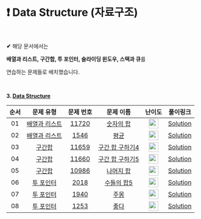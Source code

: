 # :exclamation: **Data Structure (자료구조)** 

<br/>

**✔** 해당 문서에서는

**배열과 리스트, 구간합, 투 포인터, 슬라이딩 윈도우, 스택과 큐**를 

연습하는 문제들로 배치했습니다.  

<br/>

**3. [Data Structure](https://github.com/eric98040/Do-It-Algorithm-Coding-Test/tree/main/3_Data_Structure)**


|       순서        |         문제 유형       |       문제 번호       |         문제 이름       |       난이도       |       풀이링크        |
|:-----:|:-----:|:-----:|:-----:|:-----:|:-----:|
|01|[배열과 리스트](https://github.com/eric98040/Do-It-Algorithm-Coding-Test/tree/main/3_Data_Structure/1_%EB%B0%B0%EC%97%B4%EA%B3%BC%20%EB%A6%AC%EC%8A%A4%ED%8A%B8)|[11720](https://www.acmicpc.net/problem/11720)|[숫자의 합](https://www.acmicpc.net/problem/11720)|<img height="25px" width="25px" src="https://static.solved.ac/tier_small/2.svg"/>|[Solution](https://github.com/eric98040/Do-It-Algorithm-Coding-Test/blob/main/3_Data_Structure/1_%EB%B0%B0%EC%97%B4%EA%B3%BC%20%EB%A6%AC%EC%8A%A4%ED%8A%B8/1_%E1%84%89%E1%85%AE%E1%86%BA%E1%84%8C%E1%85%A1%E1%84%8B%E1%85%B4%20%E1%84%92%E1%85%A1%E1%86%B8.Py)|
|02|[배열과 리스트](https://github.com/eric98040/Do-It-Algorithm-Coding-Test/tree/main/3_Data_Structure/1_%EB%B0%B0%EC%97%B4%EA%B3%BC%20%EB%A6%AC%EC%8A%A4%ED%8A%B8)|[1546](https://www.acmicpc.net/problem/1546)|[평균](https://www.acmicpc.net/problem/1546)|<img height="25px" width="25px" src="https://static.solved.ac/tier_small/5.svg"/>|[Solution](https://github.com/eric98040/Do-It-Algorithm-Coding-Test/blob/main/3_Data_Structure/1_%EB%B0%B0%EC%97%B4%EA%B3%BC%20%EB%A6%AC%EC%8A%A4%ED%8A%B8/2_%E1%84%91%E1%85%A7%E1%86%BC%E1%84%80%E1%85%B2%E1%86%AB.py)|
|03|[구간합](https://github.com/eric98040/Do-It-Algorithm-Coding-Test/tree/main/3_Data_Structure/2_%EA%B5%AC%EA%B0%84%ED%95%A9)|[11659](https://www.acmicpc.net/problem/11659)|[구간 합 구하기4](https://www.acmicpc.net/problem/11659)|<img height="25px" width="25px" src="https://static.solved.ac/tier_small/8.svg"/>|[Solution](https://github.com/eric98040/Do-It-Algorithm-Coding-Test/blob/main/3_Data_Structure/2_%EA%B5%AC%EA%B0%84%ED%95%A9/1_%E1%84%80%E1%85%AE%E1%84%80%E1%85%A1%E1%86%AB%20%E1%84%92%E1%85%A1%E1%86%B8%20%E1%84%80%E1%85%AE%E1%84%92%E1%85%A1%E1%84%80%E1%85%B54.py)|
|04|[구간합](https://github.com/eric98040/Do-It-Algorithm-Coding-Test/tree/main/3_Data_Structure/2_%EA%B5%AC%EA%B0%84%ED%95%A9)|[11660](https://www.acmicpc.net/problem/11660)|[구간 합 구하기5](https://www.acmicpc.net/problem/11660)|<img height="25px" width="25px" src="https://static.solved.ac/tier_small/10.svg"/>|[Solution](https://github.com/eric98040/Do-It-Algorithm-Coding-Test/blob/main/3_Data_Structure/2_%EA%B5%AC%EA%B0%84%ED%95%A9/2_%E1%84%80%E1%85%AE%E1%84%80%E1%85%A1%E1%86%AB%20%E1%84%92%E1%85%A1%E1%86%B8%20%E1%84%80%E1%85%AE%E1%84%92%E1%85%A1%E1%84%80%E1%85%B55.py)|
|05|[구간합](https://github.com/eric98040/Do-It-Algorithm-Coding-Test/tree/main/3_Data_Structure/2_%EA%B5%AC%EA%B0%84%ED%95%A9)|[10986](https://www.acmicpc.net/problem/10986)|[나머지 합](https://www.acmicpc.net/problem/10986)|<img height="25px" width="25px" src="https://static.solved.ac/tier_small/13.svg"/>|[Solution](https://github.com/eric98040/Do-It-Algorithm-Coding-Test/blob/main/3_Data_Structure/2_%EA%B5%AC%EA%B0%84%ED%95%A9/3_%E1%84%82%E1%85%A1%E1%84%86%E1%85%A5%E1%84%8C%E1%85%B5%20%E1%84%92%E1%85%A1%E1%86%B8%20%E1%84%80%E1%85%AE%E1%84%92%E1%85%A1%E1%84%80%E1%85%B5.py)|
|06|[투 포인터](https://github.com/eric98040/Do-It-Algorithm-Coding-Test/tree/main/3_Data_Structure/3_%ED%88%AC%20%ED%8F%AC%EC%9D%B8%ED%84%B0)|[2018](https://www.acmicpc.net/problem/2018)|[수들의 합5](https://www.acmicpc.net/problem/2018)|<img height="25px" width="25px" src="https://static.solved.ac/tier_small/6.svg"/>|[Solution](https://github.com/eric98040/Do-It-Algorithm-Coding-Test/blob/main/3_Data_Structure/3_%ED%88%AC%20%ED%8F%AC%EC%9D%B8%ED%84%B0/6_%EC%88%98%EB%93%A4%EC%9D%98%20%ED%95%A95.py)|
|07|[투 포인터](https://github.com/eric98040/Do-It-Algorithm-Coding-Test/tree/main/3_Data_Structure/3_%ED%88%AC%20%ED%8F%AC%EC%9D%B8%ED%84%B0)|[1940](https://www.acmicpc.net/problem/1940)|[주몽](https://www.acmicpc.net/problem/1940)|<img height="25px" width="25px" src="https://static.solved.ac/tier_small/7.svg"/>|[Solution](https://github.com/eric98040/Do-It-Algorithm-Coding-Test/blob/main/3_Data_Structure/3_%ED%88%AC%20%ED%8F%AC%EC%9D%B8%ED%84%B0/7_%EC%A3%BC%EB%AA%BD.py)|
|08|[투 포인터](https://github.com/eric98040/Do-It-Algorithm-Coding-Test/tree/main/3_Data_Structure/3_%ED%88%AC%20%ED%8F%AC%EC%9D%B8%ED%84%B0)|[1253](https://www.acmicpc.net/problem/1253)|[좋다](https://www.acmicpc.net/problem/1253)|<img height="25px" width="25px" src="https://static.solved.ac/tier_small/12.svg"/>|[Solution](https://github.com/eric98040/Do-It-Algorithm-Coding-Test/blob/main/3_Data_Structure/3_%ED%88%AC%20%ED%8F%AC%EC%9D%B8%ED%84%B0/8_%EC%A2%8B%EB%8B%A4.py)|


